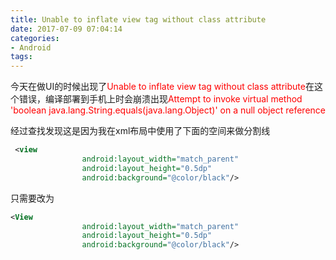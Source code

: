 ```yaml
---
title: Unable to inflate view tag without class attribute
date: 2017-07-09 07:04:14
categories:
- Android
tags: 
---
```

今天在做UI的时候出现了<span style="color: red;">Unable to inflate view tag without class attribute</span>在这个错误，编译部署到手机上时会崩溃出现<span style="color: red;">Attempt to invoke virtual method 'boolean java.lang.String.equals(java.lang.Object)' on a null object reference</span>

经过查找发现这是因为我在xml布局中使用了下面的空间来做分割线
```xml
 <view
                android:layout_width="match_parent"
                android:layout_height="0.5dp"
                android:background="@color/black"/>
```
只需要改为
```xml
<View
                android:layout_width="match_parent"
                android:layout_height="0.5dp"
                android:background="@color/black"/>
```